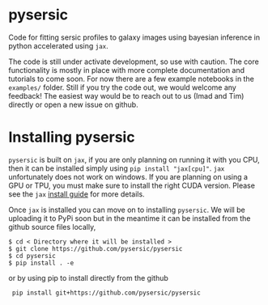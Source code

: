 # pysersic
Code for fitting sersic profiles to galaxy images using bayesian inference in python accelerated using `jax`. 

The code is still under activate development, so use with caution. The core functionality is mostly in place with more complete documentation and tutorials to come soon. For now there are a few example notebooks in the `examples/` folder. Still if you try the code out, we would welcome any feedback! The easiest way would be to reach out to us (Imad and Tim) directly or open a new issue on github.

# Installing pysersic
`pysersic` is built on `jax`, if you are only planning on running it with you CPU, then it can be installed simply using `pip install "jax[cpu]"`. `jax` unfortunately does not work on windows. If you are planning on using a GPU or TPU, you must make sure to install the right CUDA version. Please see the `jax` [install guide](https://github.com/google/jax#installation) for more details.

Once `jax` is installed you can move on to installing `pysersic`. We will be uploading it to PyPi soon but in the meantime it can be installed from the github source files locally,

```
$ cd < Directory where it will be installed >
$ git clone https://github.com/pysersic/pysersic
$ cd pysersic
$ pip install . -e
```

or by using pip to install directly from the github

` pip install git+https://github.com/pysersic/pysersic`
